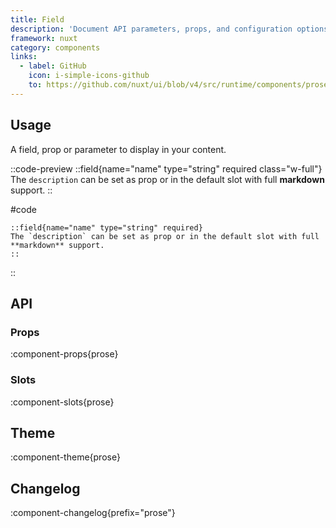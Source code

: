 ```yaml
---
title: Field
description: 'Document API parameters, props, and configuration options clearly.'
framework: nuxt
category: components
links:
  - label: GitHub
    icon: i-simple-icons-github
    to: https://github.com/nuxt/ui/blob/v4/src/runtime/components/prose/Field.vue
---
```


## Usage

A field, prop or parameter to display in your content.

::code-preview
::field{name="name" type="string" required class="w-full"}
The `description` can be set as prop or in the default slot with full **markdown** support.
::

#code

```mdc
::field{name="name" type="string" required}
The `description` can be set as prop or in the default slot with full **markdown** support.
::
```

::

## API

### Props

:component-props{prose}

### Slots

:component-slots{prose}

## Theme

:component-theme{prose}

## Changelog

:component-changelog{prefix="prose"}
